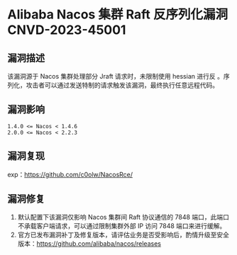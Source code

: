 # 

# Alibaba Nacos 集群 Raft 反序列化漏洞 CNVD-2023-45001

## 漏洞描述

该漏洞源于 Nacos 集群处理部分 Jraft 请求时，未限制使用 hessian 进行反 。序列化，攻击者可以通过发送特制的请求触发该漏洞，最终执行任意远程代码。

## 漏洞影响

```
1.4.0 <= Nacos < 1.4.6
2.0.0 <= Nacos < 2.2.3
```

## 漏洞复现

exp：https://github.com/c0olw/NacosRce/

## 漏洞修复

1. 默认配置下该漏洞仅影响 Nacos 集群间 Raft 协议通信的 7848 端口，此端口不承载客户端请求，可以通过限制集群外部 IP 访问 7848 端口来进行缓解。
2. 官方已发布漏洞补丁及修复版本，请评估业务是否受影响后，酌情升级至安全版本：https://github.com/alibaba/nacos/releases


